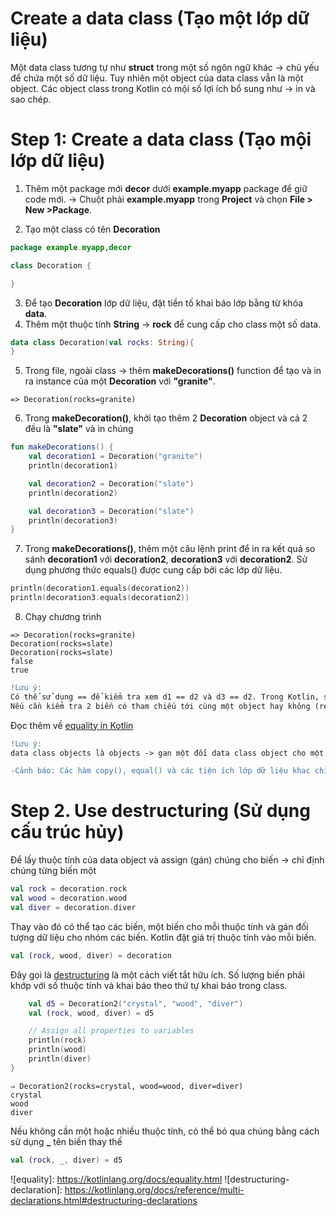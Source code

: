 # Create a data class (Tạo một lớp dữ liệu)

Một data class tương tự như **struct** trong một số ngôn ngữ khác -> chủ yếu để chứa một số dữ liệu. Tuy nhiên một object của data class vẫn là một object. Các object class trong Kotlin có mội số lợi ích bổ sung như -> in và sao chép.


# Step 1: Create a data class (Tạo mội lớp dữ liệu)

1. Thêm một package mới **decor** dưới **example.myapp** package để giữ code mới. -> Chuột phải **example.myapp** trong **Project** và chọn **File > New >Package**.

2. Tạo một class có tên **Decoration**

```kotlin
package example.myapp,decor

class Decoration {

}
```

3. Để tạo **Decoration** lớp dữ liệu, đặt tiền tố khai báo lớp bằng từ khóa **data**.
4. Thêm một thuộc tính **String** -> **rock** để cung cấp cho class một số data.

```kotlin
data class Decoration(val rocks: String){
}
```

5. Trong file, ngoài class -> thêm **makeDecorations()** function để tạo và in ra instance của một **Decoration** với **"granite"**.

```
=> Decoration(rocks=granite)
```

6. Trong **makeDecoration()**, khởi tạo thêm 2 **Decoration** object và cả 2 đều là **"slate"** và in chúng

```kotlin
fun makeDecorations() {
    val decoration1 = Decoration("granite")
    println(decoration1)

    val decoration2 = Decoration("slate")
    println(decoration2)

    val decoration3 = Decoration("slate")
    println(decoration3)
}
```

7. Trong **makeDecorations()**, thêm một câu lệnh print để in ra kết quả so sánh **decoration1** với **decoration2**, **decoration3** với **decoration2**. Sử dụng phương thức equals() được cung cấp bởi các lớp dữ liệu.

```kotlin
println(decoration1.equals(decoration2))
println(decoration3.equals(decoration2))
```

8. Chạy chương trình 

```
=> Decoration(rocks=granite)
Decoration(rocks=slate)
Decoration(rocks=slate)
false
true
```

```diff
!Lưu ý:
Có thể sử dụng == để kiểm tra xem d1 == d2 và d3 == d2. Trong Kotlin, sử dụng == trên các data class objects cũng giống như sử dụng equal() (structual equality). 
Nếu cần kiểm tra 2 biến có tham chiếu tới cùng một object hay không (referential equality), sử dụng táon tử ===.
```

Đọc thêm về [equality in Kotlin](equality)

```diff
!Lưu ý:
data class objects là objects -> gan một đối data class object cho một biến khác sẽ sao chép tham chiếu tới đói tượng đó, không phải nội dung. Để sao chép nội dung đối tượng mới -> sử dụng copy()
```

```diff
-Cảnh báo: Các hàm copy(), equal() và các tiện ích lớp dữ liệu khac chỉ tham chiêu các thuộc tính được xác định trong hàm tạo chính 
```

# Step 2. Use destructuring (Sử dụng cấu trúc hủy)

Để lấy thuộc tính của data object và  assign (gán) chúng cho biến -> chỉ định chúng từng biến một

```kotlin
val rock = decoration.rock
val wood = decoration.wood
val diver = decoration.diver
```

Thay vào đó có thể tạo các biến, một biến cho mỗi thuộc tính và gán đối tượng dữ liệu cho nhóm các biến. Kotlin đặt giá trị thuộc tính vào mỗi biến.

```kotlin
val (rock, wood, diver) = decoration
```

Đây gọi là [destructuring](destructuring-declaration) là một cách viết tắt hữu ích. Số lượng biến phải khớp với số thuộc tính và khai báo theo thứ tự khai báo trong class.

```kotlin
    val d5 = Decoration2("crystal", "wood", "diver")
    val (rock, wood, diver) = d5

    // Assign all properties to variables
    println(rock)
    println(wood)
    println(diver)
}
```

```
⇒ Decoration2(rocks=crystal, wood=wood, diver=diver)
crystal
wood
diver
```

Nếu không cần một hoặc nhiều thuộc tính, có thể bỏ qua chúng bằng cách sử dụng **_** tên biến thay thế

```kotlin
val (rock, _, diver) = d5
```

![equality]: https://kotlinlang.org/docs/equality.html
![destructuring-declaration]: https://kotlinlang.org/docs/reference/multi-declarations.html#destructuring-declarations